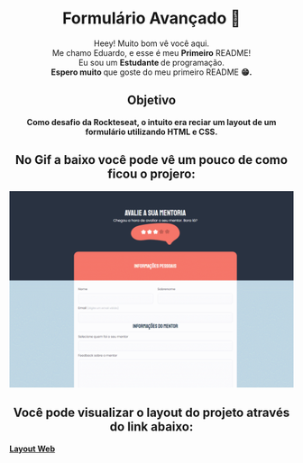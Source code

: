<div align="center">
<h1 align="center">Formulário Avançado 📃</h1>
</div>


<p align="center">
  Heey! Muito bom vê você aqui. <br>Me chamo Eduardo, e esse é meu <strong>Primeiro</strong> README! <br> Eu sou um <strong>Estudante </strong> de programação.<br />
<strong>Espero muito </strong> que goste do meu primeiro </strong>README <strong>  😁.
</p>

<h2 align="center"> Objetivo </h2>
<p align="center">
Como desafio da Rockteseat, o intuito era reciar um layout de um formulário utilizando HTML e CSS. 
</p>


<h2 align="center"> No Gif a baixo você pode vê um pouco de como ficou o projero: <br /></h2>


![Desmonstração do formulário em forma de Gif](https://github.com/eduardolm6/Formulario-avancado/blob/main/GIF%20form.gif)



<h2 align="center">  Você pode visualizar o layout do projeto através do link abaixo:</h2>

 [Layout Web](<https://www.figma.com/file/GRLID1pCIJ9qf6nYpgSA8b/Stage-03---Formul%C3%A1rio-avan%C3%A7ado-(Copy)?node-id=0%3A1>)



